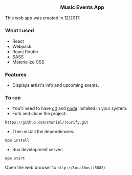 
<p align="center">
    <h3 align="center">Music Events App<br></h3>
</p>

This web app was created in 12/2017.

### What I used

* React 
* Webpack
* React Router
* SASS
* Materialize CSS

### Features

* Displays artist's info and upcoming events.

### To run

* You'll need to have [git](https://git-scm.com/) and [node](https://nodejs.org/en/) installed in your system.
* Fork and clone the project:

```
https://github.com/stuniel/Tourify.git
```

* Then install the dependencies:

```
npm install
```

* Run development server:

```
npm start
```

Open the web browser to `http://localhost:8888/`
